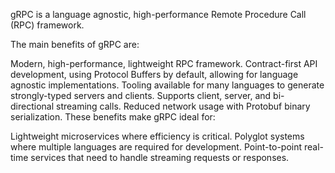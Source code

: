 gRPC is a language agnostic, high-performance Remote Procedure Call (RPC) framework.

The main benefits of gRPC are:

Modern, high-performance, lightweight RPC framework.
Contract-first API development, using Protocol Buffers by default, allowing for language agnostic implementations.
Tooling available for many languages to generate strongly-typed servers and clients.
Supports client, server, and bi-directional streaming calls.
Reduced network usage with Protobuf binary serialization.
These benefits make gRPC ideal for:

Lightweight microservices where efficiency is critical.
Polyglot systems where multiple languages are required for development.
Point-to-point real-time services that need to handle streaming requests or responses.
